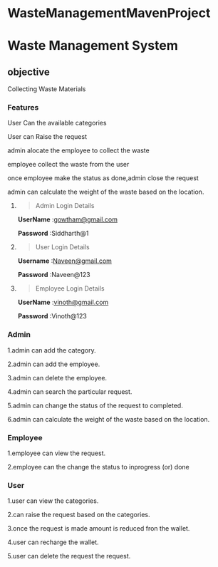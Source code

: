 # WasteManagementMavenProject

# Waste Management System

## objective
Collecting Waste Materials

### Features
User Can the available categories

User can Raise the request

admin alocate the employee to collect the waste 

employee collect the waste from the user

once employee make the status as done,admin close the request

admin can calculate the weight of the waste based on the location.


1. > Admin Login Details

     **UserName** :gowtham@gmail.com

     **Password** :Siddharth@1

2. > User Login Details

     **Username** :Naveen@gmail.com

     **Password** :Naveen@123
     
1. > Employee Login Details

     **UserName** :vinoth@gmail.com

     **Password** :Vinoth@123

### Admin
  1.admin can add the category.
  
  2.admin can add the employee.
  
  3.admin can delete the employee.
  
  4.admin can search the particular request.
  
  5.admin can change the status of the request to completed.
  
  6.admin can calculate the weight of the waste based on the location.
  
### Employee
1.employee can view the request.

2.employee can the change the status to inprogress (or) done

### User
1.user can view the categories.

2.can raise the request based on the categories.

3.once the request is made amount is reduced fron the wallet.

4.user can recharge the wallet.

5.user can delete the request the request.